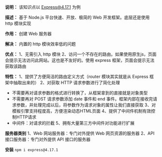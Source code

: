 **说明：** 该知识点以 Express@4.17.1 为例

**描述：** 基于 Node.js 平台快速、开放、极简的 Web 开发框架。底层还是使用 http 模块实现

**作用：** 创建 Web 服务器

**解决：** 内置的 http 模块效率低的问题

**优点：**
  1、无需引入 http 模块
  2、访问一个不存在的路由。如果使用原生js，页面会提示无法访问此网站。这也是不友好的。使用 express 框架，页面会提示无法获取该路由

**特性：**
  1、提供了方便简洁的路由定义方式（router 模块其实就是从 Express 框架中抽取出来的）
  2、对获取 HTTP 请求参数进行了简化处理
  - 不需要再对请求参数的格式进行转换了，从框架拿到的直接就是对象类型
  - 不需要再对 POST 请求参数添加 date 事件和 end 事件。框架内部在接收完请求参数，并处理完成以后，将参数作为请求对象的属性让我们直接获取
  3、对模板引擎支持程度高，方便渲染动态HTML页面
  4、提供了中间件机制有效控制HTTP请求
  - 中间件：对请求的拦截
  5、拥有大量第三方中间件对功能进行扩展

**服务器类别**
  1、Web 网站服务器：专门对外提供 Web 网页资源的服务器
  2、API 接口服务器：专门对外提供 API 接口的服务器

**安装**
  `npm i express@4.17.1`